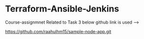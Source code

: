 # Terraform-Ansible-Jenkins
Course-assignmnet
Related to Task 3 below github link is used -->


https://github.com/raahulhm15/sample-node-app.git
